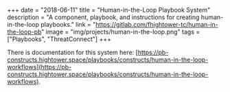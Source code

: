 +++
date = "2018-06-11"
title = "Human-in-the-Loop Playbook System"
description = "A component, playbook, and instructions for creating human-in-the-loop playbooks."
link = "https://gitlab.com/fhightower-tc/human-in-the-loop-pb"
image = "img/projects/human-in-the-loop.png"
tags = ["Playbooks", "ThreatConnect"]
+++

There is documentation for this system here: [https://pb-constructs.hightower.space/playbooks/constructs/human-in-the-loop-workflows](https://pb-constructs.hightower.space/playbooks/constructs/human-in-the-loop-workflows).
